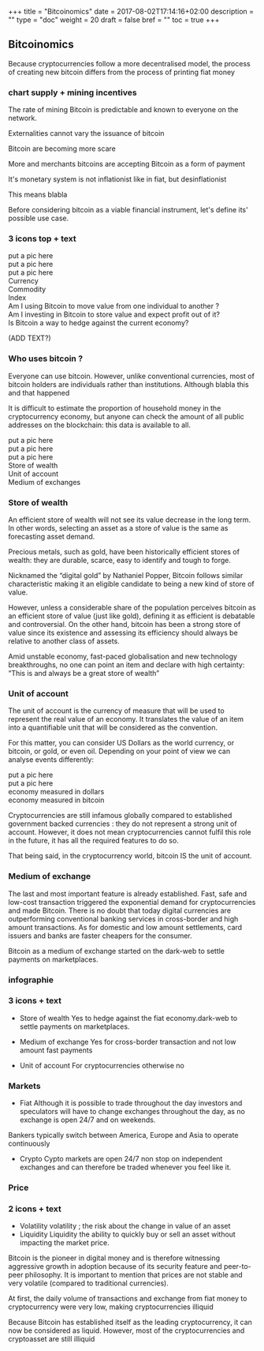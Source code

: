 +++
title = "Bitcoinomics"
date = 2017-08-02T17:14:16+02:00
description = ""
type = "doc"
weight = 20
draft = false
bref = ""
toc = true
+++

## Bitcoinomics

Because cryptocurrencies follow a more decentralised model, the process of creating new bitcoin differs from the process of printing fiat money

### chart supply + mining incentives

The rate of mining Bitcoin is predictable and known to everyone on the network.

Externalities cannot vary the issuance of bitcoin

Bitcoin are becoming more scare

More and merchants bitcoins are accepting Bitcoin as a form of payment

It's monetary system is not inflationist like in fiat, but desinflationist

This means blabla



Before considering bitcoin as a viable financial instrument, let's define its' possible use case. 

### 3 icons top + text

<div class="container">
  <div class="row">
    <div class="col">
     put a pic here
    </div>
    <div class="col">
      put a pic here
    </div>
    <div class="col">
      put a pic here
    </div>
  </div>
   <div class="row">
    <div class="col">
      Currency
    </div>
    <div class="col">
      Commodity
    </div>
    <div class="col">
      Index
    </div>
  </div>
  <div class="row">
    <div class="col">
      Am I using Bitcoin to move value from one individual to another ? 
    </div>
    <div class="col">
      Am I investing in Bitcoin to store value and expect profit out of it? 
    </div>
    <div class="col">
      Is Bitcoin a way to hedge against the current economy?
    </div>
  </div>
</div>


(ADD TEXT?)

### Who uses bitcoin ?

Everyone can use bitcoin. However, unlike conventional currencies, most of bitcoin holders are individuals rather than institutions. Although blabla this and that happened
 
It is difficult to estimate the proportion of household money in the cryptocurrency economy, but anyone can check the amount of all public addresses on the blockchain: this data is available to all.

<div class="container">
  <div class="row">
    <div class="col">
      put a pic here
    </div>
    <div class="col">
      put a pic here
    </div>
    <div class="col">
      put a pic here
    </div>
  </div>
   <div class="row">
    <div class="col">
      Store of wealth
    </div>
    <div class="col">
      Unit of account
    </div>
    <div class="col">
      Medium of exchanges
    </div>
  </div>
 </div>


### Store of wealth

An efficient store of wealth will not see its value decrease in the long term. In other words, selecting an asset as a store of value is the same as forecasting asset demand.

Precious metals, such as gold, have been historically efficient stores of wealth: they are durable, scarce, easy to identify and tough to forge.

Nicknamed the “digital gold” by Nathaniel Popper, Bitcoin follows similar characteristic making it an eligible candidate to being a new kind of store of value.

However, unless a considerable share of the population perceives bitcoin as an efficient store of value (just like gold), defining it as efficient is debatable and controversial. On the other hand, bitcoin has been a strong store of value since its existence and assessing its efficiency should always be relative to another class of assets.

Amid unstable economy, fast-paced globalisation and new technology breakthroughs, no one can point an item and declare with high certainty: “This is and always be a great store of wealth”


### Unit of account

The unit of account is the currency of measure that will be used to represent the real value of an economy. It translates the value of an item into a quantifiable unit that will be considered as the convention.

For this matter, you can consider US Dollars as the world currency, or bitcoin, or gold, or even oil. Depending on your point of view we can analyse events differently:


<div class="container">
  <div class="row">
    <div class="col">
      put a pic here
    </div>
    <div class="col">
      put a pic here
    </div>
  </div>
   <div class="row">
    <div class="col">
      economy measured in dollars
    </div>
    <div class="col">
      economy measured in bitcoin
    </div>
  </div>
 </div>
 

Cryptocurrencies are still infamous globally compared to established government backed currencies : they do not represent a strong unit of account. However, it does not mean cryptocurrencies cannot fulfil this role in the future, it has all the required features to do so.

That being said, in the cryptocurrency world, bitcoin IS the unit of account.


### Medium of exchange

The last and most important feature is already established. Fast, safe and low-cost transaction triggered the exponential demand for cryptocurrencies and made Bitcoin. 
There is no doubt that today digital currencies are outperforming conventional banking services in cross-border and high amount transactions. 
As for domestic and low amount settlements, card issuers and banks are faster cheapers for the consumer.

Bitcoin as a medium of exchange started on the dark-web to settle payments on marketplaces. 



### infographie

### 3 icons + text

- Store of wealth
Yes to hedge against the fiat economy.dark-web to settle payments on marketplaces. 

- Medium of exchange
Yes for cross-border transaction and not low amount fast payments 

- Unit of account
For cryptocurrencies otherwise no 

### Markets

- Fiat 
Although it is possible to trade throughout the day investors and speculators will have to change exchanges throughout the day, as no exchange is open 24/7 and on weekends.

Bankers typically switch between America, Europe and Asia to operate continuously

- Crypto
Cypto markets are open 24/7 non stop on independent exchanges and can therefore be traded whenever you feel like it.

### Price
### 2 icons + text
- Volatility
volatility ; the risk about the change in value of an asset
- Liquidity
Liquidity the ability to quickly buy or sell an asset without impacting the market price.

Bitcoin is the pioneer in digital money and is therefore witnessing aggressive growth in adoption because of its security feature and peer-to-peer philosophy. It is important to mention that prices are not stable and very volatile (compared to traditional currencies).

At first, the daily volume of transactions and exchange from fiat money to cryptocurrency were very low, making cryptocurrencies illiquid

Because Bitcoin has established itself as the leading cryptocurrency, it can now be considered as liquid. However, most of the cryptocurrencies and cryptoasset are still illiquid
